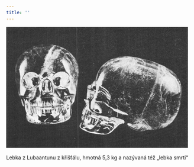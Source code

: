 ```yaml
---
title: ''
---
```


![016.jpg](./resources/016_fmt.jpeg)

Lebka z Lubaantunu z křišťálu, hmotná 5,3 kg a nazývaná též „lebka smrti“
